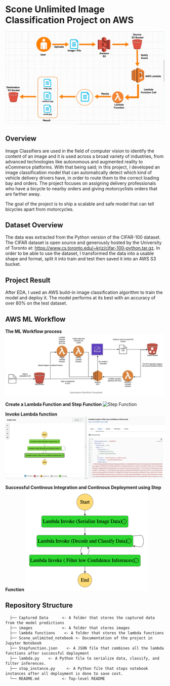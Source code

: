 # Scone Unlimited Image Classification Project on AWS 

![Stepfunction](/images/process.png)

## Overview

Image Classifiers are used in the field of computer vision to identify the content of an image and it is used across a broad variety of industries, from advanced technologies like autonomous and augmented reality to eCommerce platforms. With that being said; in this project, I developed an image classification model that can automatically detect which kind of vehicle delivery drivers have, in order to route them to the correct loading bay and orders. The project focuses on assigning delivery professionals who have a bicycle to nearby orders and giving motorcyclists orders that are farther away.

The goal of the project is to ship a scalable and safe model that can tell bicycles apart from motorcycles.

## Dataset Overview

The data was extracted from the Python version of the CIFAR-100 dataset. The CIFAR dataset is open source and generously hosted by the University of Toronto at: https://www.cs.toronto.edu/~kriz/cifar-100-python.tar.gz. In order to be able to use the dataset, I transformed the data into a usable shape and format, split it into train and test then saved it into an AWS S3 bucket.

## Project Result

After EDA, I used an AWS build-in image classification algorithm to train the model and deploy it. The model performs at its best with an accuracy of over 80% on the test dataset.

## AWS ML Workflow

**The ML Workflow process** 
![ML Automation](/images/wrkflow.png)

**Create a Lambda Function and Step Function**
![Step Function](/images/stepsimage.jpeg)

**Invoke Lambda function**
![Lambda Invoke - Inference filter](/images/img.png)

**Successful Continous Integration and Continous Deployment using Step Function**
![Sucessful Automation](/images/stepfunctions_graph.png)

## Repository Structure

      ├── Captured Data      <- A folder that stores the captured data from the model predictions            
      ├── images             <- A folder that stores images
      ├── lambda functions    <- A folder that stores the lambda functions
      ├── Scone_unlimited_notebook <- Documentation of the project in Jupyter Notebook
      ├── Stepfunction.json    <- A JSON file that combines all the lambda functions after successful deployment
      ├── lambda.py    <- A Python file to serialize data, classify, and filter inferences.
      ├── stop_instance.py     <- A Python file that stops notebook instances after all deployment is done to save cost.
      └── README.md          <- Top-level README

